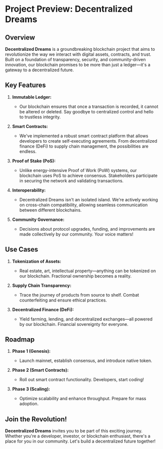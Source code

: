 
# **Project Preview: Decentralized Dreams**

## Overview

**Decentralized Dreams** is a groundbreaking blockchain project that aims to revolutionize the way we interact with digital assets, contracts, and trust. Built on a foundation of transparency, security, and community-driven innovation, our blockchain promises to be more than just a ledger—it's a gateway to a decentralized future.

## Key Features

1. **Immutable Ledger:**
   - Our blockchain ensures that once a transaction is recorded, it cannot be altered or deleted. Say goodbye to centralized control and hello to trustless integrity.

2. **Smart Contracts:**
   - We've implemented a robust smart contract platform that allows developers to create self-executing agreements. From decentralized finance (DeFi) to supply chain management, the possibilities are endless.

3. **Proof of Stake (PoS):**
   - Unlike energy-intensive Proof of Work (PoW) systems, our blockchain uses PoS to achieve consensus. Stakeholders participate in securing the network and validating transactions.

4. **Interoperability:**
   - Decentralized Dreams isn't an isolated island. We're actively working on cross-chain compatibility, allowing seamless communication between different blockchains.

5. **Community Governance:**
   - Decisions about protocol upgrades, funding, and improvements are made collectively by our community. Your voice matters!

## Use Cases

1. **Tokenization of Assets:**
   - Real estate, art, intellectual property—anything can be tokenized on our blockchain. Fractional ownership becomes a reality.

2. **Supply Chain Transparency:**
   - Trace the journey of products from source to shelf. Combat counterfeiting and ensure ethical practices.

3. **Decentralized Finance (DeFi):**
   - Yield farming, lending, and decentralized exchanges—all powered by our blockchain. Financial sovereignty for everyone.

## Roadmap

1. **Phase 1 (Genesis):**
   - Launch mainnet, establish consensus, and introduce native token.

2. **Phase 2 (Smart Contracts):**
   - Roll out smart contract functionality. Developers, start coding!

3. **Phase 3 (Scaling):**
   - Optimize scalability and enhance throughput. Prepare for mass adoption.

## Join the Revolution!

**Decentralized Dreams** invites you to be part of this exciting journey. Whether you're a developer, investor, or blockchain enthusiast, there's a place for you in our community. Let's build a decentralized future together!

